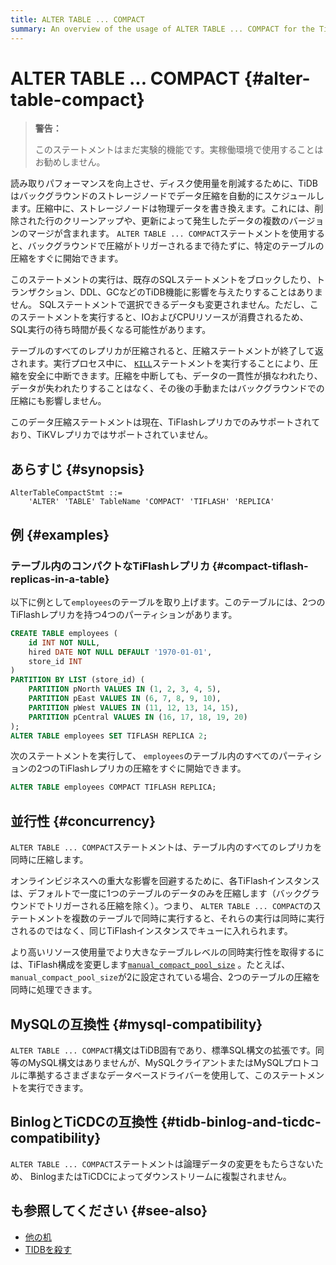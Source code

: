```yaml
---
title: ALTER TABLE ... COMPACT
summary: An overview of the usage of ALTER TABLE ... COMPACT for the TiDB database.
---
```


# ALTER TABLE ... COMPACT {#alter-table-compact}

> **警告：**
>
> このステートメントはまだ実験的機能です。実稼働環境で使用することはお勧めしません。

読み取りパフォーマンスを向上させ、ディスク使用量を削減するために、TiDBはバックグラウンドのストレージノードでデータ圧縮を自動的にスケジュールします。圧縮中に、ストレージノードは物理データを書き換えます。これには、削除された行のクリーンアップや、更新によって発生したデータの複数のバージョンのマージが含まれます。 `ALTER TABLE ... COMPACT`ステートメントを使用すると、バックグラウンドで圧縮がトリガーされるまで待たずに、特定のテーブルの圧縮をすぐに開始できます。

このステートメントの実行は、既存のSQLステートメントをブロックしたり、トランザクション、DDL、GCなどのTiDB機能に影響を与えたりすることはありません。 SQLステートメントで選択できるデータも変更されません。ただし、このステートメントを実行すると、IOおよびCPUリソースが消費されるため、SQL実行の待ち時間が長くなる可能性があります。

テーブルのすべてのレプリカが圧縮されると、圧縮ステートメントが終了して返されます。実行プロセス中に、 [`KILL`](/sql-statements/sql-statement-kill.md)ステートメントを実行することにより、圧縮を安全に中断できます。圧縮を中断しても、データの一貫性が損なわれたり、データが失われたりすることはなく、その後の手動またはバックグラウンドでの圧縮にも影響しません。

このデータ圧縮ステートメントは現在、TiFlashレプリカでのみサポートされており、TiKVレプリカではサポートされていません。

## あらすじ {#synopsis}

```ebnf+diagram
AlterTableCompactStmt ::=
    'ALTER' 'TABLE' TableName 'COMPACT' 'TIFLASH' 'REPLICA'
```

## 例 {#examples}

### テーブル内のコンパクトなTiFlashレプリカ {#compact-tiflash-replicas-in-a-table}

以下に例として`employees`のテーブルを取り上げます。このテーブルには、2つのTiFlashレプリカを持つ4つのパーティションがあります。

```sql
CREATE TABLE employees (
    id INT NOT NULL,
    hired DATE NOT NULL DEFAULT '1970-01-01',
    store_id INT
)
PARTITION BY LIST (store_id) (
    PARTITION pNorth VALUES IN (1, 2, 3, 4, 5),
    PARTITION pEast VALUES IN (6, 7, 8, 9, 10),
    PARTITION pWest VALUES IN (11, 12, 13, 14, 15),
    PARTITION pCentral VALUES IN (16, 17, 18, 19, 20)
);
ALTER TABLE employees SET TIFLASH REPLICA 2;
```

次のステートメントを実行して、 `employees`のテーブル内のすべてのパーティションの2つのTiFlashレプリカの圧縮をすぐに開始できます。


```sql
ALTER TABLE employees COMPACT TIFLASH REPLICA;
```

## 並行性 {#concurrency}

`ALTER TABLE ... COMPACT`ステートメントは、テーブル内のすべてのレプリカを同時に圧縮します。

オンラインビジネスへの重大な影響を回避するために、各TiFlashインスタンスは、デフォルトで一度に1つのテーブルのデータのみを圧縮します（バックグラウンドでトリガーされる圧縮を除く）。つまり、 `ALTER TABLE ... COMPACT`のステートメントを複数のテーブルで同時に実行すると、それらの実行は同時に実行されるのではなく、同じTiFlashインスタンスでキューに入れられます。

<CustomContent platform="tidb">

より高いリソース使用量でより大きなテーブルレベルの同時実行性を取得するには、TiFlash構成を変更します[`manual_compact_pool_size`](/tiflash/tiflash-configuration.md) 。たとえば、 `manual_compact_pool_size`が2に設定されている場合、2つのテーブルの圧縮を同時に処理できます。

</CustomContent>

## MySQLの互換性 {#mysql-compatibility}

`ALTER TABLE ... COMPACT`構文はTiDB固有であり、標準SQL構文の拡張です。同等のMySQL構文はありませんが、MySQLクライアントまたはMySQLプロトコルに準拠するさまざまなデータベースドライバーを使用して、このステートメントを実行できます。

## BinlogとTiCDCの互換性 {#tidb-binlog-and-ticdc-compatibility}

`ALTER TABLE ... COMPACT`ステートメントは論理データの変更をもたらさないため、 BinlogまたはTiCDCによってダウンストリームに複製されません。

## も参照してください {#see-also}

-   [他の机](/sql-statements/sql-statement-alter-table.md)
-   [TIDBを殺す](/sql-statements/sql-statement-kill.md)

